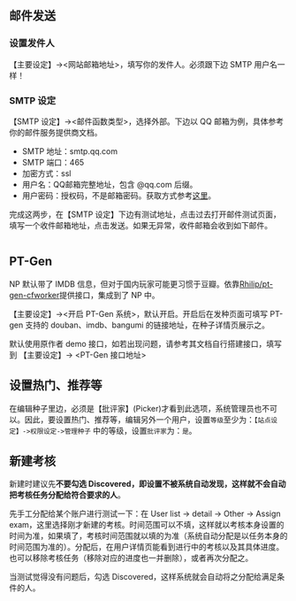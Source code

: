 <ArticleTopAd></ArticleTopAd>

## 邮件发送

### 设置发件人

【主要设定】-><网站邮箱地址>，填写你的发件人。必须跟下边 SMTP 用户名一样！

### SMTP 设定

【SMTP 设定】-><邮件函数类型>，选择外部。下边以 QQ 邮箱为例，具体参考你的邮件服务提供商文档。
- SMTP 地址：smtp.qq.com
- SMTP 端口：465
- 加密方式：ssl
- 用户名：QQ邮箱完整地址，包含 @qq.com 后缀。
- 用户密码：授权码，不是邮箱密码。获取方式参考[这里](https://service.mail.qq.com/cgi-bin/help?subtype=1&&id=28&&no=1001256)。

完成这两步，在【SMTP 设定】下边有测试地址，点击过去打开邮件测试页面，填写一个收件邮箱地址，点击发送。如果无异常，收件邮箱会收到如下邮件。

<img :src="$withBase('/images/nexus_email_test.png')">

## PT-Gen

NP 默认带了 IMDB 信息，但对于国内玩家可能更习惯于豆瓣。依靠[Rhilip/pt-gen-cfworker](https://github.com/Rhilip/pt-gen-cfworker)提供接口，集成到了 NP 中。

【主要设定】-><开启 PT-Gen 系统>，默认开启。开启后在发种页面可填写 PT-gen 支持的 douban、imdb、bangumi 的链接地址，在种子详情页展示之。

默认使用原作者 demo 接口，如若出现问题，请参考其文档自行搭建接口，填写到 【主要设定】-> <PT-Gen 接口地址>

## 设置热门、推荐等

在编辑种子里边，必须是【批评家】(Picker)才看到此选项，系统管理员也不可以。因此，要设置热门、推荐等，编辑另外一个用户，设置`等级`至少为：`【站点设定】->权限设定->管理种子` 中的等级，设置`批评家`为：`是`。

## 新建考核

新建时建议先**不要勾选 Discovered，即设置不被系统自动发现，这样就不会自动把考核任务分配给符合要求的人**。  

先手工分配给某个账户进行测试一下：在 User list -> detail -> Other -> Assign exam，这里选择刚才新建的考核。时间范围可以不填，这样就以考核本身设置的时间为准，如果填了，考核时间范围就以填的为准（系统自动分配是以任务本身的时间范围为准的）。分配后，在用户详情页能看到进行中的考核以及其具体进度。也可以移除考核任务（移除对应的进度也一并删除），或者再次分配之。  

当测试觉得没有问题后，勾选 Discovered，这样系统就会自动将之分配给满足条件的人。


